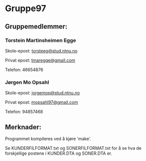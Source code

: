 # Gruppe97

## Gruppemedlemmer:

### Torstein Martinsheimen Egge

Skole-epost: torsteeg@stud.ntnu.no

Privat epost: tmaregge@gmail.com

Telefon: 46654876

### Jørgen Mo Opsahl

Skole-epost: jorgemop@stud.ntnu.no

Privat epost: mopsahl97@gmail.com

Telefon: 94857468 

## Merknader:

Programmet kompileres ved å kjøre 'make'.

Se KUNDERFILFORMAT.txt og SONERFILFORMAT.txt for å se hva de forskjellige postene i KUNDER.DTA og SONER.DTA er. 
